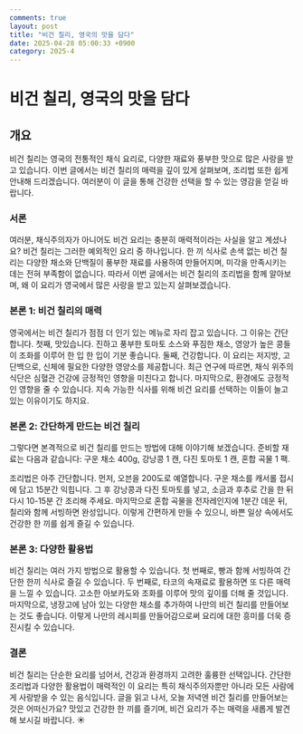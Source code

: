 ```yaml
---
comments: true
layout: post
title: "비건 칠리, 영국의 맛을 담다"
date: 2025-04-28 05:00:33 +0900
category: 2025-4
---
```


# 비건 칠리, 영국의 맛을 담다
## 개요
비건 칠리는 영국의 전통적인 채식 요리로, 다양한 재료와 풍부한 맛으로 많은 사랑을 받고 있습니다. 이번 글에서는 비건 칠리의 매력을 깊이 있게 살펴보며, 조리법 또한 쉽게 안내해 드리겠습니다. 여러분이 이 글을 통해 건강한 선택을 할 수 있는 영감을 얻길 바랍니다.

### 서론
여러분, 채식주의자가 아니어도 비건 요리는 충분히 매력적이라는 사실을 알고 계셨나요? 비건 칠리는 그러한 예외적인 요리 중 하나입니다. 한 끼 식사로 손색 없는 비건 칠리는 다양한 채소와 단백질이 풍부한 재료를 사용하여 만들어지며, 미각을 만족시키는 데는 전혀 부족함이 없습니다. 따라서 이번 글에서는 비건 칠리의 조리법을 함께 알아보며, 왜 이 요리가 영국에서 많은 사랑을 받고 있는지 살펴보겠습니다.

### 본론 1: 비건 칠리의 매력
영국에서는 비건 칠리가 점점 더 인기 있는 메뉴로 자리 잡고 있습니다. 그 이유는 간단합니다. 첫째, 맛있습니다. 진하고 풍부한 토마토 소스와 푸짐한 채소, 영양가 높은 콩들이 조화를 이루어 한 입 한 입이 기분 좋습니다. 둘째, 건강합니다. 이 요리는 저지방, 고단백으로, 신체에 필요한 다양한 영양소를 제공합니다. 최근 연구에 따르면, 채식 위주의 식단은 심혈관 건강에 긍정적인 영향을 미친다고 합니다. 마지막으로, 환경에도 긍정적인 영향을 줄 수 있습니다. 지속 가능한 식사를 위해 비건 요리를 선택하는 이들이 늘고 있는 이유이기도 하지요.

### 본론 2: 간단하게 만드는 비건 칠리
그렇다면 본격적으로 비건 칠리를 만드는 방법에 대해 이야기해 보겠습니다. 준비할 재료는 다음과 같습니다: 구운 채소 400g, 강낭콩 1 캔, 다진 토마토 1 캔, 혼합 곡물 1 팩. 

조리법은 아주 간단합니다. 먼저, 오븐을 200도로 예열합니다. 구운 채소를 캐서롤 접시에 담고 15분간 익힙니다. 그 후 강낭콩과 다진 토마토를 넣고, 소금과 후추로 간을 한 뒤 다시 10-15분 간 조리해 주세요. 마지막으로 혼합 곡물을 전자레인지에 1분간 데운 뒤, 칠리와 함께 서빙하면 완성입니다. 이렇게 간편하게 만들 수 있으니, 바쁜 일상 속에서도 건강한 한 끼를 쉽게 즐길 수 있습니다.

### 본론 3: 다양한 활용법
비건 칠리는 여러 가지 방법으로 활용할 수 있습니다. 첫 번째로, 빵과 함께 서빙하여 간단한 한끼 식사로 즐길 수 있습니다. 두 번째로, 타코의 속재료로 활용하면 또 다른 매력을 느낄 수 있습니다. 고소한 아보카도와 조화를 이루어 맛의 깊이를 더해 줄 것입니다. 마지막으로, 냉장고에 남아 있는 다양한 채소를 추가하여 나만의 비건 칠리를 만들어보는 것도 좋습니다. 이렇게 나만의 레시피를 만들어감으로써 요리에 대한 흥미를 더욱 증진시킬 수 있습니다.

### 결론
비건 칠리는 단순한 요리를 넘어서, 건강과 환경까지 고려한 훌륭한 선택입니다. 간단한 조리법과 다양한 활용법이 매력적인 이 요리는 특히 채식주의자뿐만 아니라 모든 사람에게 사랑받을 수 있는 음식입니다. 글을 읽고 나서, 오늘 저녁엔 비건 칠리를 만들어보는 것은 어떠신가요? 맛있고 건강한 한 끼를 즐기며, 비건 요리가 주는 매력을 새롭게 발견해 보시길 바랍니다. ☀️